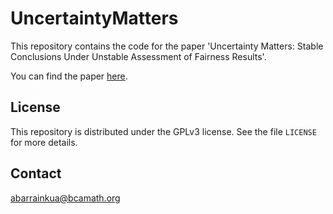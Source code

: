 # UncertaintyMatters
This repository contains the code for the paper 'Uncertainty Matters: Stable Conclusions Under Unstable
Assessment of Fairness Results'.  

You can find the paper [here](https://proceedings.mlr.press/v238/barrainkua24a/barrainkua24a.pdf).

## License 
This repository is distributed under the GPLv3 license. See the file `LICENSE` for more details.

## Contact
abarrainkua@bcamath.org 

